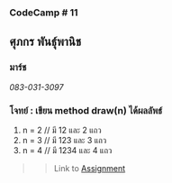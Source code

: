 ### CodeCamp # 11  

## **ศุภกร พันธุ์พานิช**  
### มาร์ช
*083-031-3097*  

### โจทย์ : เขียน method draw(n) ได้ผลลัพธ์
1. n = 2 // มี 12 และ 2 แถว
2. n = 3 // มี 123 และ 3 แถว
3. n = 4 // มี 1234 และ 4 แถว


>> Link to [Assignment]()